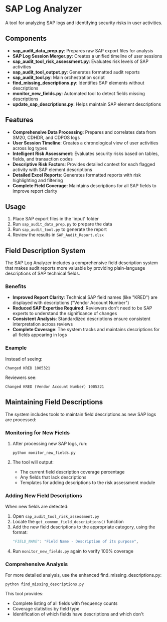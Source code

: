 # SAP Log Analyzer

A tool for analyzing SAP logs and identifying security risks in user activities.

## Components

- **sap_audit_data_prep.py**: Prepares raw SAP export files for analysis
- **SAP Log Session Merger.py**: Creates a unified timeline of user sessions
- **sap_audit_tool_risk_assessment.py**: Evaluates risk levels of SAP activities
- **sap_audit_tool_output.py**: Generates formatted audit reports
- **sap_audit_tool.py**: Main orchestration script
- **find_missing_descriptions.py**: Identifies SAP elements without descriptions
- **monitor_new_fields.py**: Automated tool to detect fields missing descriptions
- **update_sap_descriptions.py**: Helps maintain SAP element descriptions

## Features

- **Comprehensive Data Processing**: Prepares and correlates data from SM20, CDHDR, and CDPOS logs
- **User Session Timeline**: Creates a chronological view of user activities across log types
- **Intelligent Risk Assessment**: Evaluates security risks based on tables, fields, and transaction codes
- **Descriptive Risk Factors**: Provides detailed context for each flagged activity with SAP element descriptions
- **Detailed Excel Reports**: Generates formatted reports with risk highlighting and filtering
- **Complete Field Coverage**: Maintains descriptions for all SAP fields to improve report clarity

## Usage

1. Place SAP export files in the 'input' folder
2. Run `sap_audit_data_prep.py` to prepare the data
3. Run `sap_audit_tool.py` to generate the report
4. Review the results in `SAP_Audit_Report.xlsx`

## Field Description System

The SAP Log Analyzer includes a comprehensive field description system that makes audit reports more valuable by providing plain-language descriptions of SAP technical fields.

### Benefits

- **Improved Report Clarity**: Technical SAP field names (like "KRED") are displayed with descriptions ("Vendor Account Number")
- **Reduced SAP Expertise Required**: Reviewers don't need to be SAP experts to understand the significance of changes
- **Consistent Analysis**: Standardized descriptions ensure consistent interpretation across reviews
- **Complete Coverage**: The system tracks and maintains descriptions for all fields appearing in logs

### Example

Instead of seeing:
```
Changed KRED 1005321
```

Reviewers see:
```
Changed KRED (Vendor Account Number) 1005321
```

## Maintaining Field Descriptions

The system includes tools to maintain field descriptions as new SAP logs are processed:

### Monitoring for New Fields

1. After processing new SAP logs, run:
   ```
   python monitor_new_fields.py
   ```

2. The tool will output:
   - The current field description coverage percentage
   - Any fields that lack descriptions
   - Templates for adding descriptions to the risk assessment module

### Adding New Field Descriptions

When new fields are detected:

1. Open `sap_audit_tool_risk_assessment.py`
2. Locate the `get_common_field_descriptions()` function
3. Add the new field descriptions to the appropriate category, using the format:
   ```python
   "FIELD_NAME": "Field Name - Description of its purpose",
   ```
4. Run `monitor_new_fields.py` again to verify 100% coverage

### Comprehensive Analysis

For more detailed analysis, use the enhanced find_missing_descriptions.py:

```
python find_missing_descriptions.py
```

This tool provides:
- Complete listing of all fields with frequency counts
- Coverage statistics by field type
- Identification of which fields have descriptions and which don't
